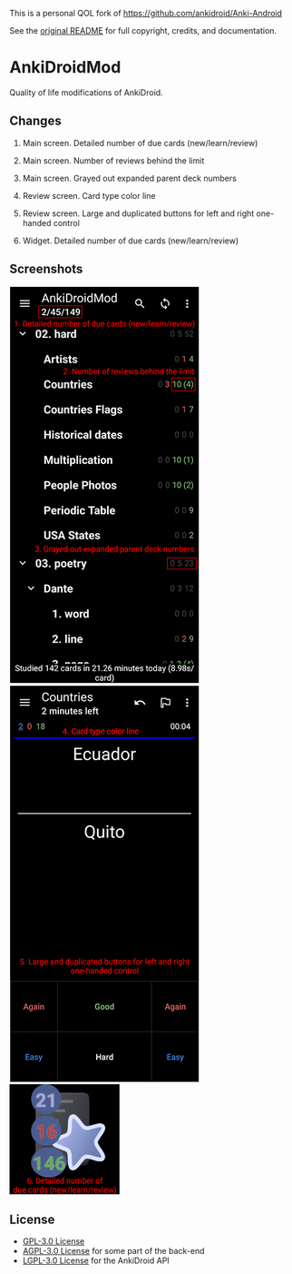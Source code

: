 This is a personal QOL fork of <https://github.com/ankidroid/Anki-Android>

See the [original README](./README.original.md) for full copyright, credits, and documentation.

# AnkiDroidMod

Quality of life modifications of AnkiDroid.

## Changes

1. Main screen. Detailed number of due cards (new/learn/review)

2. Main screen. Number of reviews behind the limit

3. Main screen. Grayed out expanded parent deck numbers

4. Review screen. Card type color line

5. Review screen. Large and duplicated buttons for left and right one-handed control

6. Widget. Detailed number of due cards (new/learn/review)

## Screenshots

![Screenshot 1](docs/screenshot1.png)
![Screenshot 2](docs/screenshot2.png)
![Widget](docs/widget.png)

License
-------
* [GPL-3.0 License](https://github.com/ankidroid/Anki-Android/blob/main/COPYING)
* [AGPL-3.0 License](https://github.com/ankitects/anki/blob/main/LICENSE) for some part of the back-end
* [LGPL-3.0 License](https://github.com/ankidroid/Anki-Android/blob/main/api/COPYING.LESSER) for the AnkiDroid API
